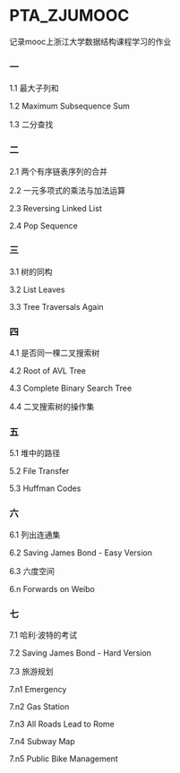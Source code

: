 # PTA_ZJUMOOC

记录mooc上浙江大学数据结构课程学习的作业


### 一
1.1 最大子列和

1.2 Maximum Subsequence Sum

1.3 二分查找

### 二

2.1 两个有序链表序列的合并

2.2 一元多项式的乘法与加法运算

2.3 Reversing Linked List 

2.4 Pop Sequence

### 三

3.1 树的同构

3.2 List Leaves

3.3 Tree Traversals Again

### 四

4.1 是否同一棵二叉搜索树 

4.2 Root of AVL Tree 

4.3 Complete Binary Search Tree  

4.4 二叉搜索树的操作集 

### 五

5.1 堆中的路径 

5.2 File Transfer

5.3 Huffman Codes

### 六

6.1 列出连通集

6.2 Saving James Bond - Easy Version

6.3 六度空间 

6.n Forwards on Weibo

### 七

7.1 哈利·波特的考试 

7.2 Saving James Bond - Hard Version

7.3 旅游规划 

7.n1 Emergency

7.n2 Gas Station

7.n3 All Roads Lead to Rome 

7.n4 Subway Map

7.n5 Public Bike Management 
